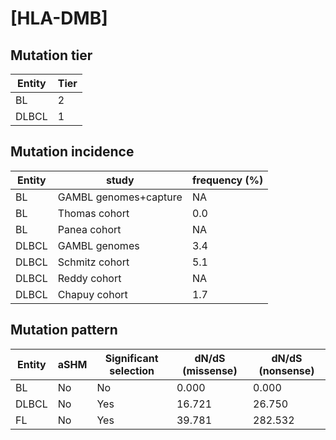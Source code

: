 # [HLA-DMB]

## Mutation tier

|Entity|Tier|
|------|----|
|BL    |2   |
|DLBCL |1   |

## Mutation incidence

|Entity|study                |frequency (%)|
|------|---------------------|-------------|
|BL    |GAMBL genomes+capture| NA          |
|BL    |Thomas cohort        |0.0          |
|BL    |Panea cohort         | NA          |
|DLBCL |GAMBL genomes        |3.4          |
|DLBCL |Schmitz cohort       |5.1          |
|DLBCL |Reddy cohort         | NA          |
|DLBCL |Chapuy cohort        |1.7          |

## Mutation pattern

|Entity|aSHM|Significant selection|dN/dS (missense)|dN/dS (nonsense)|
|------|----|---------------------|----------------|----------------|
|BL    |No  |No                   | 0.000          |  0.000         |
|DLBCL |No  |Yes                  |16.721          | 26.750         |
|FL    |No  |Yes                  |39.781          |282.532         |

